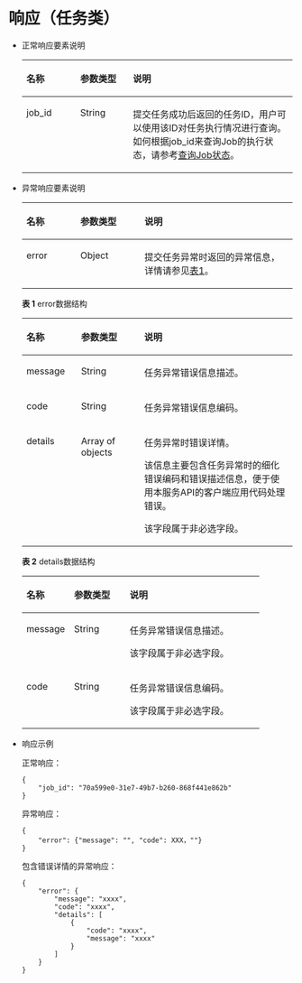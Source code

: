 # 响应（任务类）<a name="ecs_07_0005"></a>

-   正常响应要素说明

    <a name="table757167711151"></a>
    <table><thead align="left"><tr id="row5251903911151"><th class="cellrowborder" valign="top" width="19.86%" id="mcps1.1.4.1.1"><p id="p2618376611151"><a name="p2618376611151"></a><a name="p2618376611151"></a>名称</p>
    </th>
    <th class="cellrowborder" valign="top" width="19.48%" id="mcps1.1.4.1.2"><p id="p4051029311151"><a name="p4051029311151"></a><a name="p4051029311151"></a>参数类型</p>
    </th>
    <th class="cellrowborder" valign="top" width="60.660000000000004%" id="mcps1.1.4.1.3"><p id="p6010832511151"><a name="p6010832511151"></a><a name="p6010832511151"></a>说明</p>
    </th>
    </tr>
    </thead>
    <tbody><tr id="row3693617411151"><td class="cellrowborder" valign="top" width="19.86%" headers="mcps1.1.4.1.1 "><p id="p3904008711151"><a name="p3904008711151"></a><a name="p3904008711151"></a>job_id</p>
    </td>
    <td class="cellrowborder" valign="top" width="19.48%" headers="mcps1.1.4.1.2 "><p id="p813044011151"><a name="p813044011151"></a><a name="p813044011151"></a>String</p>
    </td>
    <td class="cellrowborder" valign="top" width="60.660000000000004%" headers="mcps1.1.4.1.3 "><p id="p5458589811151"><a name="p5458589811151"></a><a name="p5458589811151"></a>提交任务成功后返回的任务ID，用户可以使用该ID对任务执行情况进行查询。如何根据job_id来查询Job的执行状态，请参考<a href="查询Job状态.md">查询Job状态</a>。</p>
    </td>
    </tr>
    </tbody>
    </table>


-   异常响应要素说明

    <a name="table6467239411151"></a>
    <table><thead align="left"><tr id="row2581079811151"><th class="cellrowborder" valign="top" width="19.93%" id="mcps1.1.4.1.1"><p id="p1029990211151"><a name="p1029990211151"></a><a name="p1029990211151"></a>名称</p>
    </th>
    <th class="cellrowborder" valign="top" width="23.69%" id="mcps1.1.4.1.2"><p id="p2898571411151"><a name="p2898571411151"></a><a name="p2898571411151"></a>参数类型</p>
    </th>
    <th class="cellrowborder" valign="top" width="56.379999999999995%" id="mcps1.1.4.1.3"><p id="p6614149111151"><a name="p6614149111151"></a><a name="p6614149111151"></a>说明</p>
    </th>
    </tr>
    </thead>
    <tbody><tr id="row5586052011151"><td class="cellrowborder" valign="top" width="19.93%" headers="mcps1.1.4.1.1 "><p id="p2840824911151"><a name="p2840824911151"></a><a name="p2840824911151"></a>error</p>
    </td>
    <td class="cellrowborder" valign="top" width="23.69%" headers="mcps1.1.4.1.2 "><p id="p1936686411151"><a name="p1936686411151"></a><a name="p1936686411151"></a>Object</p>
    </td>
    <td class="cellrowborder" valign="top" width="56.379999999999995%" headers="mcps1.1.4.1.3 "><p id="p2558244011151"><a name="p2558244011151"></a><a name="p2558244011151"></a>提交任务异常时返回的异常信息，详情请参见<a href="#table6409189311151">表1</a>。</p>
    </td>
    </tr>
    </tbody>
    </table>

    **表 1**  error数据结构

    <a name="table6409189311151"></a>
    <table><thead align="left"><tr id="row2324327311151"><th class="cellrowborder" valign="top" width="20.169999999999998%" id="mcps1.2.4.1.1"><p id="p365693111151"><a name="p365693111151"></a><a name="p365693111151"></a>名称</p>
    </th>
    <th class="cellrowborder" valign="top" width="23.369999999999997%" id="mcps1.2.4.1.2"><p id="p2777597711151"><a name="p2777597711151"></a><a name="p2777597711151"></a>参数类型</p>
    </th>
    <th class="cellrowborder" valign="top" width="56.46%" id="mcps1.2.4.1.3"><p id="p3526170111151"><a name="p3526170111151"></a><a name="p3526170111151"></a>说明</p>
    </th>
    </tr>
    </thead>
    <tbody><tr id="row3762550011151"><td class="cellrowborder" valign="top" width="20.169999999999998%" headers="mcps1.2.4.1.1 "><p id="p2776668011151"><a name="p2776668011151"></a><a name="p2776668011151"></a>message</p>
    </td>
    <td class="cellrowborder" valign="top" width="23.369999999999997%" headers="mcps1.2.4.1.2 "><p id="p3450864111151"><a name="p3450864111151"></a><a name="p3450864111151"></a>String</p>
    </td>
    <td class="cellrowborder" valign="top" width="56.46%" headers="mcps1.2.4.1.3 "><p id="p4373654211151"><a name="p4373654211151"></a><a name="p4373654211151"></a>任务异常错误信息描述。</p>
    </td>
    </tr>
    <tr id="row5808456411151"><td class="cellrowborder" valign="top" width="20.169999999999998%" headers="mcps1.2.4.1.1 "><p id="p722924311151"><a name="p722924311151"></a><a name="p722924311151"></a>code</p>
    </td>
    <td class="cellrowborder" valign="top" width="23.369999999999997%" headers="mcps1.2.4.1.2 "><p id="p4869780211151"><a name="p4869780211151"></a><a name="p4869780211151"></a>String</p>
    </td>
    <td class="cellrowborder" valign="top" width="56.46%" headers="mcps1.2.4.1.3 "><p id="p5220791411151"><a name="p5220791411151"></a><a name="p5220791411151"></a>任务异常错误信息编码。</p>
    </td>
    </tr>
    <tr id="row152703448361"><td class="cellrowborder" valign="top" width="20.169999999999998%" headers="mcps1.2.4.1.1 "><p id="p6270164414368"><a name="p6270164414368"></a><a name="p6270164414368"></a>details</p>
    </td>
    <td class="cellrowborder" valign="top" width="23.369999999999997%" headers="mcps1.2.4.1.2 "><p id="p1527164413365"><a name="p1527164413365"></a><a name="p1527164413365"></a>Array of objects</p>
    </td>
    <td class="cellrowborder" valign="top" width="56.46%" headers="mcps1.2.4.1.3 "><p id="p6161120143914"><a name="p6161120143914"></a><a name="p6161120143914"></a>任务异常时错误详情。</p>
    <p id="p12711744153618"><a name="p12711744153618"></a><a name="p12711744153618"></a>该信息主要包含任务异常时的细化错误编码和错误描述信息，便于使用本服务API的客户端应用代码处理错误。</p>
    <p id="p1036024715422"><a name="p1036024715422"></a><a name="p1036024715422"></a>该字段属于非必选字段。</p>
    </td>
    </tr>
    </tbody>
    </table>

    **表 2**  details数据结构

    <a name="table13473121174414"></a>
    <table><thead align="left"><tr id="row1047321116442"><th class="cellrowborder" valign="top" width="20.03200320032003%" id="mcps1.2.4.1.1"><p id="p16841815164410"><a name="p16841815164410"></a><a name="p16841815164410"></a>名称</p>
    </th>
    <th class="cellrowborder" valign="top" width="23.492349234923495%" id="mcps1.2.4.1.2"><p id="p156848154441"><a name="p156848154441"></a><a name="p156848154441"></a>参数类型</p>
    </th>
    <th class="cellrowborder" valign="top" width="56.47564756475647%" id="mcps1.2.4.1.3"><p id="p2684915114416"><a name="p2684915114416"></a><a name="p2684915114416"></a>说明</p>
    </th>
    </tr>
    </thead>
    <tbody><tr id="row154741118449"><td class="cellrowborder" valign="top" width="20.03200320032003%" headers="mcps1.2.4.1.1 "><p id="p20684191534416"><a name="p20684191534416"></a><a name="p20684191534416"></a>message</p>
    </td>
    <td class="cellrowborder" valign="top" width="23.492349234923495%" headers="mcps1.2.4.1.2 "><p id="p136843156446"><a name="p136843156446"></a><a name="p136843156446"></a>String</p>
    </td>
    <td class="cellrowborder" valign="top" width="56.47564756475647%" headers="mcps1.2.4.1.3 "><p id="p186847153447"><a name="p186847153447"></a><a name="p186847153447"></a>任务异常错误信息描述。</p>
    <p id="p39751736204614"><a name="p39751736204614"></a><a name="p39751736204614"></a>该字段属于非必选字段。</p>
    </td>
    </tr>
    <tr id="row1747410114445"><td class="cellrowborder" valign="top" width="20.03200320032003%" headers="mcps1.2.4.1.1 "><p id="p968411574417"><a name="p968411574417"></a><a name="p968411574417"></a>code</p>
    </td>
    <td class="cellrowborder" valign="top" width="23.492349234923495%" headers="mcps1.2.4.1.2 "><p id="p268510154449"><a name="p268510154449"></a><a name="p268510154449"></a>String</p>
    </td>
    <td class="cellrowborder" valign="top" width="56.47564756475647%" headers="mcps1.2.4.1.3 "><p id="p968518151442"><a name="p968518151442"></a><a name="p968518151442"></a>任务异常错误信息编码。</p>
    <p id="p940013934613"><a name="p940013934613"></a><a name="p940013934613"></a>该字段属于非必选字段。</p>
    </td>
    </tr>
    </tbody>
    </table>


-   响应示例

    正常响应：

    ```
    { 
        "job_id": "70a599e0-31e7-49b7-b260-868f441e862b"
    } 
    ```

    异常响应：

    ```
    { 
        "error": {"message": "", "code": XXX，""}
    } 
    ```

    包含错误详情的异常响应：

    ```
    {
        "error": {
            "message": "xxxx",
            "code": "xxxx",
            "details": [
                {
                    "code": "xxxx",
                    "message": "xxxx"
                }
            ]
        }
    }
    ```


